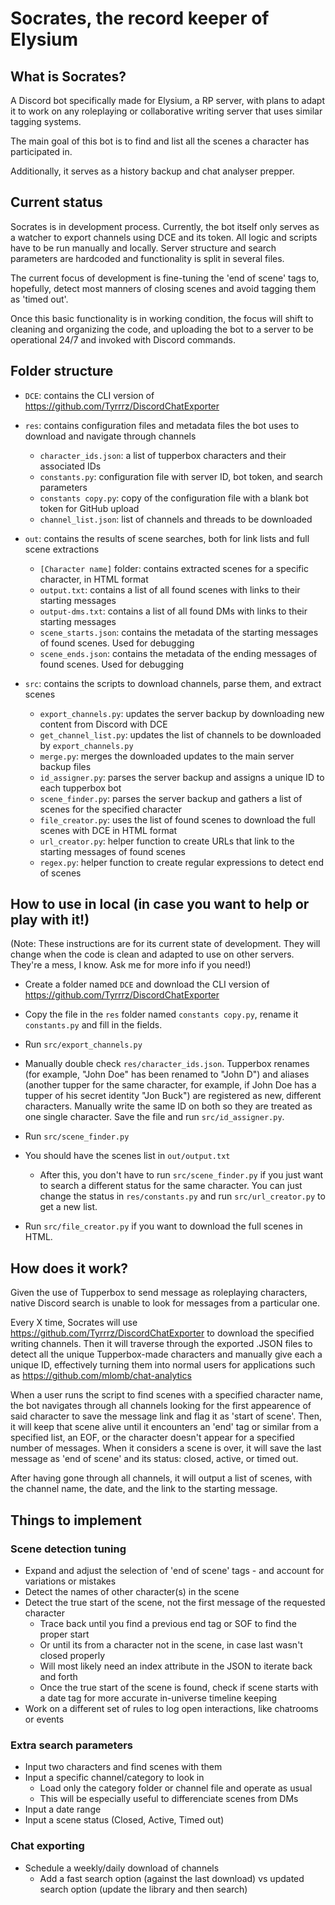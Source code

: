 # Socrates, the record keeper of Elysium

## What is Socrates?

A Discord bot specifically made for Elysium, a RP server, with plans to adapt it to work on any roleplaying or collaborative writing server that uses similar tagging systems.

The main goal of this bot is to find and list all the scenes a character has participated in. 

Additionally, it serves as a history backup and chat analyser prepper.

## Current status

Socrates is in development process. Currently, the bot itself only serves as a watcher to export channels using DCE and its token. All logic and scripts have to be run manually and locally. Server structure and search parameters are hardcoded and functionality is split in several files.

The current focus of development is fine-tuning the 'end of scene' tags to, hopefully, detect most manners of closing scenes and avoid tagging them as 'timed out'.

Once this basic functionality is in working condition, the focus will shift to cleaning and organizing the code, and uploading the bot to a server to be operational 24/7 
 and invoked with Discord commands.


 ## Folder structure

- `DCE`: contains the CLI version of https://github.com/Tyrrrz/DiscordChatExporter

- `res`: contains configuration files and metadata files the bot uses to download and navigate through channels
  - `character_ids.json`: a list of tupperbox characters and their associated IDs
  - `constants.py`: configuration file with server ID, bot token, and search parameters
  - `constants copy.py`: copy of the configuration file with a blank bot token for GitHub upload
  - `channel_list.json`: list of channels and threads to be downloaded

- `out`: contains the results of scene searches, both for link lists and full scene extractions
  - `[Character name]` folder: contains extracted scenes for a specific character, in HTML format
  - `output.txt`: contains a list of all found scenes with links to their starting messages
  - `output-dms.txt`: contains a list of all found DMs with links to their starting messages
  - `scene_starts.json`: contains the metadata of the starting messages of found scenes. Used for debugging
  - `scene_ends.json`: contains the metadata of the ending messages of found scenes. Used for debugging

- `src`: contains the scripts to download channels, parse them, and extract scenes
  - `export_channels.py`: updates the server backup by downloading new content from Discord with DCE
  - `get_channel_list.py`: updates the list of channels to be downloaded by `export_channels.py`
  - `merge.py`: merges the downloaded updates to the main server backup files
  - `id_assigner.py`: parses the server backup and assigns a unique ID to each tupperbox bot
  - `scene_finder.py`: parses the server backup and gathers a list of scenes for the specified character
  - `file_creator.py`: uses the list of found scenes to download the full scenes with DCE in HTML format
  - `url_creator.py`: helper function to create URLs that link to the starting messages of found scenes
  - `regex.py`: helper function to create regular expressions to detect end of scenes


## How to use in local (in case you want to help or play with it!)

(Note: These instructions are for its current state of development. They will change when the code is clean and adapted to use on other servers. They're a mess, I know. Ask me for more info if you need!)

- Create a folder named `DCE` and download the CLI version of https://github.com/Tyrrrz/DiscordChatExporter

- Copy the file in the `res` folder named `constants copy.py`, rename it `constants.py` and fill in the fields.

- Run `src/export_channels.py`

- Manually double check `res/character_ids.json`. Tupperbox renames (for example, "John Doe" has been renamed to "John D") and aliases (another tupper for the same character, for example, if John Doe has a tupper of his secret identity "Jon Buck") are registered as new, different characters. Manually write the same ID on both so they are treated as one single character. Save the file and run `src/id_assigner.py`.

- Run `src/scene_finder.py`

- You should have the scenes list in `out/output.txt`
  - After this, you don't have to run `src/scene_finder.py` if you just want to search a different status for the same character. You can just change the status in `res/constants.py` and run `src/url_creator.py` to get a new list.

- Run `src/file_creator.py` if you want to download the full scenes in HTML.

## How does it work?

Given the use of Tupperbox to send message as roleplaying characters, native Discord search is unable to look for messages from a particular one.

Every X time, Socrates will use https://github.com/Tyrrrz/DiscordChatExporter to download the specified writing channels. Then it will traverse through the exported .JSON files to detect all the unique Tupperbox-made characters and manually give each a unique ID, effectively turning them into normal users for applications such as https://github.com/mlomb/chat-analytics

When a user runs the script to find scenes with a specified character name, the bot navigates through all channels looking for the first appearence of said character to save the message link and flag it as 'start of scene'.
Then, it will keep that scene alive until it encounters an 'end' tag or similar from a specified list, an EOF, or the character doesn't appear for a specified number of messages. When it considers a scene is over, it will save the last message as 'end of scene' and its status: closed, active, or timed out.

After having gone through all channels, it will output a list of scenes, with the channel name, the date, and the link to the starting message.

## Things to implement

### Scene detection tuning
- Expand and adjust the selection of 'end of scene' tags - and account for variations or mistakes
- Detect the names of other character(s) in the scene
- Detect the true start of the scene, not the first message of the requested character
  - Trace back until you find a previous end tag or SOF to find the proper start
  - Or until its from a character not in the scene, in case last wasn't closed properly
  - Will most likely need an index attribute in the JSON to iterate back and forth
  - Once the true start of the scene is found, check if scene starts with a date tag for more accurate in-universe timeline keeping
- Work on a different set of rules to log open interactions, like chatrooms or events

### Extra search parameters
- Input two characters and find scenes with them
- Input a specific channel/category to look in
  - Load only the category folder or channel file and operate as usual
  - This will be especially useful to differenciate scenes from DMs
- Input a date range
- Input a scene status (Closed, Active, Timed out)

### Chat exporting
- Schedule a weekly/daily download of channels
  - Add a fast search option (against the last download) vs updated search option (update the library and then search)

